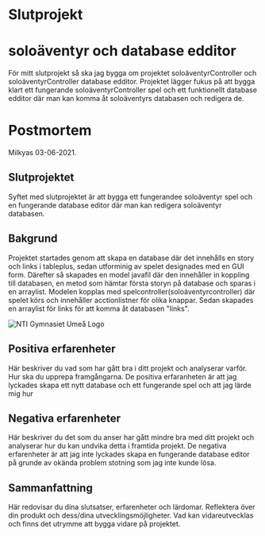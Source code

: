 # Slutprojekt 
# soloäventyr och database edditor
För mitt slutprojekt så ska jag bygga om projektet soloäventyrController och soloäventyrController database edditor. Projektet lägger fukus på att bygga klart ett fungerande soloäventyrController spel och ett funktionellt database edditor där man kan komma åt soloäventyrs databasen och redigera de. 


# Postmortem

Milkyas 03-06-2021.

## Slutprojektet

Syftet med slutprojektet är att bygga ett fungerandee soloäventyr spel och en fungerande database editor där man kan redigera soloäventyr databasen.

## Bakgrund

Projektet startades genom att skapa en database där det innehålls en story och links i tableplus, sedan utforminig av spelet designades med en GUI form.
Därefter så skapades en model javafil där den innehåller in koppling till databasen, en metod som hämtar första storyn på database och sparas i en arraylist. Modelen kopplas  med spelcontroller(soloäventyrcontroller) där spelet körs och innehåller acctionlistner för olika knappar. Sedan skapades en arraylist för links för att komma åt databasen "links".

![NTI Gymnasiet Umeå Logo](https://raw.githubusercontent.com/jensnti/Webbprojekt/master/mallar/nti_logo_white_umea.svg)

## Positiva erfarenheter

Här beskriver du vad som har gått bra i ditt projekt och analyserar varför. Hur ska du upprepa framgångarna.
De positiva erfaranheten är att jag lyckades skapa ett nytt database och ett fungerande spel och att jag lärde mig hur 

## Negativa erfarenheter

Här beskriver du det som du anser har gått mindre bra med ditt projekt och analyserar hur du kan undvika detta i framtida projekt.
De negativa erfarenheter är att jag inte lyckades skapa en fungerande database editor på grunde av okända problem stotning som jag inte kunde lösa.

## Sammanfattning

Här redovisar du dina slutsatser, erfarenheter och lärdomar. Reflektera över din produkt och dess/dina utvecklingsmöjligheter.
Vad kan vidareutvecklas och finns det utrymme att bygga vidare på projektet.
